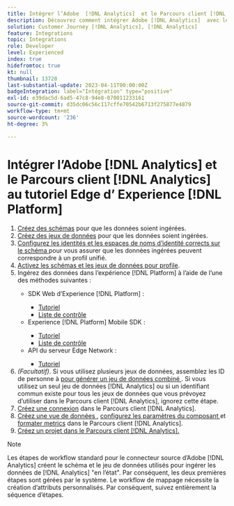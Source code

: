 ```yaml
---
title: Intégrer l’Adobe  [!DNL Analytics]  et le Parcours client [!DNL Analytics]  au tutoriel d’Experience [!DNL Platform] Edge
description: Découvrez comment intégrer Adobe [!DNL Analytics]  avec le Parcours client [!DNL Analytics]  à l’aide du SDK Web AEP, du SDK mobile AEP ou de l’API du serveur Edge Network.
solution: Customer Journey [!DNL Analytics], [!DNL Analytics]
feature: Integrations
topic: Integrations
role: Developer
level: Experienced
index: true
hidefromtoc: true
kt: null
thumbnail: 13728
last-substantial-update: 2023-04-11T00:00:00Z
badgeIntegration: label="Intégration" type="positive"
exl-id: e39dac5d-6ad5-47c8-94e8-070011233161
source-git-commit: d35dc06c56c117cffe70542b6713f275877e4879
workflow-type: tm+mt
source-wordcount: '236'
ht-degree: 3%

---
```


# Intégrer l’Adobe [!DNL Analytics] et le Parcours client [!DNL Analytics] au tutoriel Edge d’ Experience [!DNL Platform]

<ol>
    <li><a href="https://experienceleague.adobe.com/fr?lang=fr#dashboard/learning" _target="_blank" rel="noopener noreferrer">Créez des schémas</a> pour que les données soient ingérées.</li>
    <li><a href="https://experienceleague.adobe.com/docs/platform-learn/tutorials/data-ingestion/create-datasets-and-ingest-data.html?lang=fr" _target="_blank" rel="noopener noreferrer">Créez des jeux de données</a> pour que les données soient ingérées.</a></li>
    <li><a href="https://experienceleague.adobe.com/docs/platform-learn/tutorials/identities/label-ingest-and-verify-identity-data.html?lang=fr" _target="_blank" rel="noopener noreferrer"> Configurez les identités et les espaces de noms d’identité corrects sur le schéma </a> pour vous assurer que les données ingérées peuvent correspondre à un profil unifié.</li> 
    <li><a href="https://experienceleague.adobe.com/docs/platform-learn/tutorials/profiles/bring-data-into-the-real-time-customer-profile.html?lang=fr" _target="_blank" rel="noopener noreferrer">Activez les schémas et les jeux de données pour profile</a>.</li>
    <li>Ingérez des données dans l’expérience [!DNL Platform] à l’aide de l’une des méthodes suivantes :</li>
        <ul>
            <li>SDK Web d’Experience [!DNL Platform] :</li>
                <ul>
                    <li><a href="https://experienceleague.adobe.com/docs/platform-learn/implement-web-sdk/overview.html?lang=fr" _target="_blank" rel="noopener noreferrer">Tutoriel</a></li>
                    <li><a href="https://experienceleague.adobe.com/docs/analytics/implementation/aep-edge/web-sdk/overview.html?lang=fr" _target="_blank" rel="noopener noreferrer">Liste de contrôle</a></li>
                </ul>
            <li>Experience [!DNL Platform] Mobile SDK :</li>
                <ul>
                    <li><a href="https://experienceleague.adobe.com/docs/platform-learn/data-collection/mobile-sdk/create-mobile-properties.html?lang=fr" _target="_blank" rel="noopener noreferrer">Tutoriel</a></li>
                    <li><a href="https://experienceleague.adobe.com/docs/analytics/implementation/aep-edge/mobile-sdk/overview.html?lang=fr" _target="_blank" rel="noopener noreferrer">Liste de contrôle</a></li>
                </ul></li>
            <li>API du serveur Edge Network :</li>
                <ul>
                    <li><a href="https://experienceleague.adobe.com/docs/experience-platform/edge-network-server-api/interacting-other-adobe-solutions/interacting-adobe-analytics.html?lang=fr" _target="_blank" rel="noopener noreferrer">Tutoriel</a></li>
                </ul>
       </ul>
    <li><i>(Facultatif)</i>. Si vous utilisez plusieurs jeux de données, assemblez les ID de personne à <a href="https://experienceleague.adobe.com/docs/analytics-platform/using/cja-connections/combined-dataset.html?lang=fr" _target="_blank" rel="noopener noreferrer">pour générer un jeu de données combiné </a>. Si vous utilisez un seul jeu de données [!DNL Analytics] ou si un identifiant commun existe pour tous les jeux de données que vous prévoyez d’utiliser dans le Parcours client [!DNL Analytics], ignorez cette étape.</li>
    <li><a href="https://experienceleague.adobe.com/docs/customer-journey-analytics-learn/tutorials/connections/connecting-customer-journey-analytics-to-data-sources-in-platform.html?lang=fr" _target="_blank" rel="noopener noreferrer">Créez une connexion</a> dans le Parcours client [!DNL Analytics].</li>
    <li><a href="https://experienceleague.adobe.com/docs/customer-journey-analytics-learn/tutorials/data-views/basic-configuration-for-data-views.html?lang=fr" _target="_blank" rel="noopener noreferrer"> Créez une vue de données </a>, <a href="https://experienceleague.adobe.com/docs/customer-journey-analytics-learn/tutorials/data-views/configuring-component-settings-in-data-views.html?lang=fr" _target="_blank" rel="noopener noreferrer"> configurez les paramètres du composant </a> et <a href="https://experienceleague.adobe.com/docs/customer-journey-analytics-learn/tutorials/data-views/formatting-metrics-in-data-views.html?lang=fr" _target="_blank" rel="noopener noreferrer">formater metrics</a> dans le Parcours client [!DNL Analytics].
    <li><a href="https://experienceleague.adobe.com/docs/customer-journey-analytics-learn/tutorials/analysis-workspace/workspace-projects/build-a-new-project.html?lang=fr" _target="_blank" rel="noopener noreferrer">Créez un projet dans le Parcours client [!DNL Analytics].</a></li>
</ol>

>[!NOTE]
>
>Les étapes de workflow standard pour le connecteur source d’Adobe [!DNL Analytics] créent le schéma et le jeu de données utilisés pour ingérer les données de [!DNL Analytics] &quot;en l’état&quot;. Par conséquent, les deux premières étapes sont gérées par le système. Le workflow de mappage nécessite la création d’attributs personnalisés. Par conséquent, suivez entièrement la séquence d’étapes.
